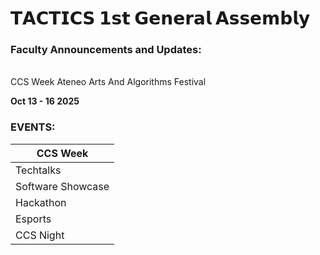# 𝗧𝗔𝗖𝗧𝗜𝗖𝗦 𝟭𝘀𝘁 𝗚𝗲𝗻𝗲𝗿𝗮𝗹 𝗔𝘀𝘀𝗲𝗺𝗯𝗹𝘆
### Faculty Announcements and Updates:
<br>
CCS Week Ateneo Arts And Algorithms Festival 

**Oct 13 - 16 2025**
### EVENTS:

| CCS Week |  
| ------ | 
| Techtalks |
| Software Showcase |
| Hackathon |
| Esports |
| CCS Night |



